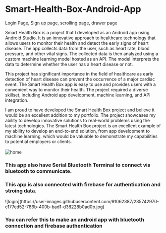 # Smart-Health-Box-Android-App
Login Page, Sign up page, scrolling page, drawer page

Smart Health Box is a project that I developed as an Android app using Android Studio. It is an innovative approach to healthcare technology that allows users to monitor their health and detect the early signs of heart disease. The app collects data from the user, such as heart rate, blood pressure, and other vital signs. The collected data is then analyzed using a custom machine learning model hosted as an API. The model interprets the data to determine whether the user has a heart disease or not.

This project has significant importance in the field of healthcare as early detection of heart disease can prevent the occurrence of a major cardiac event. The Smart Health Box app is easy to use and provides users with a convenient way to monitor their health. The project required a diverse skillset, including Android app development, machine learning, and API integration.

I am proud to have developed the Smart Health Box project and believe it would be an excellent addition to my portfolio. The project showcases my ability to develop innovative solutions to real-world problems using the latest technologies. The Smart Health Box project is an excellent example of my ability to develop an end-to-end solution, from app development to machine learning, which would be valuable to demonstrate my capabilities to potential employers or clients.<br><br>
![home](https://user-images.githubusercontent.com/91062387/235742979-97bcabb1-32d1-47a3-9522-e056eb5164ae.jpg)


<h3>This app also have Serial Bluetooth Terminal to connect via bluetooth to communicate.</h3>

<h3>This app is also connected with firebase for authentication and stroing data.</h3> 
![login](https://user-images.githubusercontent.com/91062387/235742970-c177ed52-786b-400b-bad1-d38228b0ad0b.jpg)


<h3>You can refer this to make an android app with bluetooth connection and firebase authentication</h3>

